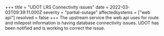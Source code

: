 +++
title = "UDOT LRS Connectivity issues"
date = 2022-03-03T09:39:11.000Z
severity = "partial-outage"
affectedsystems = ["web api"]
resolved = false
+++
The upstream service the web api uses for route and milepost information is having database connectivity issues. UDOT has been notified and is working to correct the issue.

